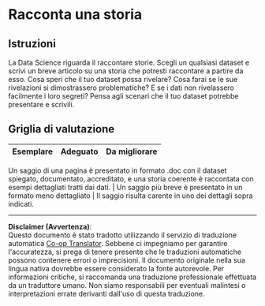 <!--
CO_OP_TRANSLATOR_METADATA:
{
  "original_hash": "8980d7efd101c82d6d6ffc3458214120",
  "translation_date": "2025-08-28T11:02:26+00:00",
  "source_file": "4-Data-Science-Lifecycle/16-communication/assignment.md",
  "language_code": "it"
}
-->
# Racconta una storia

## Istruzioni

La Data Science riguarda il raccontare storie. Scegli un qualsiasi dataset e scrivi un breve articolo su una storia che potresti raccontare a partire da esso. Cosa speri che il tuo dataset possa rivelare? Cosa farai se le sue rivelazioni si dimostrassero problematiche? E se i dati non rivelassero facilmente i loro segreti? Pensa agli scenari che il tuo dataset potrebbe presentare e scrivili.

## Griglia di valutazione

Esemplare | Adeguato | Da migliorare
--- | --- | --- |

Un saggio di una pagina è presentato in formato .doc con il dataset spiegato, documentato, accreditato, e una storia coerente è raccontata con esempi dettagliati tratti dai dati. | Un saggio più breve è presentato in un formato meno dettagliato | Il saggio risulta carente in uno dei dettagli sopra indicati.

---

**Disclaimer (Avvertenza)**:  
Questo documento è stato tradotto utilizzando il servizio di traduzione automatica [Co-op Translator](https://github.com/Azure/co-op-translator). Sebbene ci impegniamo per garantire l'accuratezza, si prega di tenere presente che le traduzioni automatiche possono contenere errori o imprecisioni. Il documento originale nella sua lingua nativa dovrebbe essere considerato la fonte autorevole. Per informazioni critiche, si raccomanda una traduzione professionale effettuata da un traduttore umano. Non siamo responsabili per eventuali malintesi o interpretazioni errate derivanti dall'uso di questa traduzione.